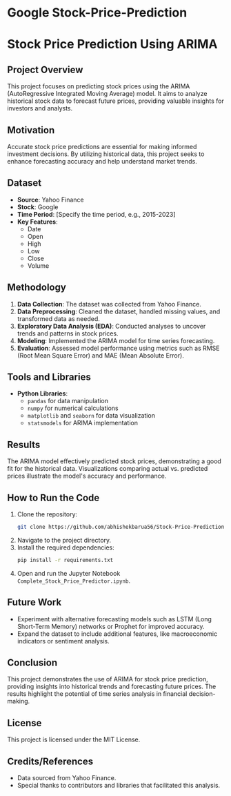 # Google Stock-Price-Prediction

# Stock Price Prediction Using ARIMA

## Project Overview
This project focuses on predicting stock prices using the ARIMA (AutoRegressive Integrated Moving Average) model. It aims to analyze historical stock data to forecast future prices, providing valuable insights for investors and analysts.

## Motivation
Accurate stock price predictions are essential for making informed investment decisions. By utilizing historical data, this project seeks to enhance forecasting accuracy and help understand market trends.

## Dataset
- **Source**: Yahoo Finance
- **Stock**: Google
- **Time Period**: [Specify the time period, e.g., 2015-2023]
- **Key Features**:
  - Date
  - Open
  - High
  - Low
  - Close
  - Volume

## Methodology
1. **Data Collection**: The dataset was collected from Yahoo Finance.
2. **Data Preprocessing**: Cleaned the dataset, handled missing values, and transformed data as needed.
3. **Exploratory Data Analysis (EDA)**: Conducted analyses to uncover trends and patterns in stock prices.
4. **Modeling**: Implemented the ARIMA model for time series forecasting.
5. **Evaluation**: Assessed model performance using metrics such as RMSE (Root Mean Square Error) and MAE (Mean Absolute Error).

## Tools and Libraries
- **Python Libraries**:
  - `pandas` for data manipulation
  - `numpy` for numerical calculations
  - `matplotlib` and `seaborn` for data visualization
  - `statsmodels` for ARIMA implementation

## Results
The ARIMA model effectively predicted stock prices, demonstrating a good fit for the historical data. Visualizations comparing actual vs. predicted prices illustrate the model's accuracy and performance.

## How to Run the Code
1. Clone the repository:
   ```bash
   git clone https://github.com/abhishekbarua56/Stock-Price-Prediction.git
   ```
2. Navigate to the project directory.
3. Install the required dependencies:
   ```bash
   pip install -r requirements.txt
   ```
4. Open and run the Jupyter Notebook `Complete_Stock_Price_Predictor.ipynb`.

## Future Work
- Experiment with alternative forecasting models such as LSTM (Long Short-Term Memory) networks or Prophet for improved accuracy.
- Expand the dataset to include additional features, like macroeconomic indicators or sentiment analysis.

## Conclusion
This project demonstrates the use of ARIMA for stock price prediction, providing insights into historical trends and forecasting future prices. The results highlight the potential of time series analysis in financial decision-making.

## License
This project is licensed under the MIT License.

## Credits/References
- Data sourced from Yahoo Finance.
- Special thanks to contributors and libraries that facilitated this analysis.
```



